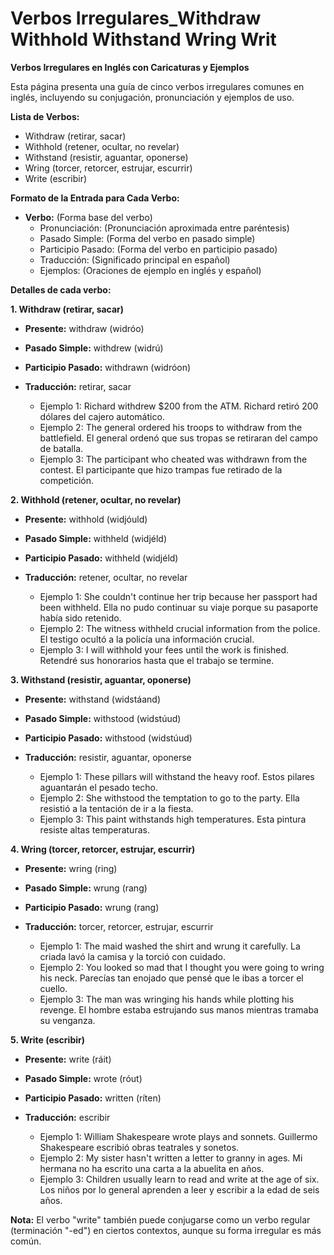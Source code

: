 # Verbos Irregulares_Withdraw Withhold Withstand Wring Writ



**Verbos Irregulares en Inglés con Caricaturas y Ejemplos**

Esta página presenta una guía de cinco verbos irregulares comunes en inglés, incluyendo su conjugación, pronunciación y ejemplos de uso.

**Lista de Verbos:**

*   Withdraw (retirar, sacar)
*   Withhold (retener, ocultar, no revelar)
*   Withstand (resistir, aguantar, oponerse)
*   Wring (torcer, retorcer, estrujar, escurrir)
*   Write (escribir)

**Formato de la Entrada para Cada Verbo:**

*   **Verbo:** (Forma base del verbo)
    *   Pronunciación: (Pronunciación aproximada entre paréntesis)
    *   Pasado Simple: (Forma del verbo en pasado simple)
    *   Participio Pasado: (Forma del verbo en participio pasado)
    *   Traducción: (Significado principal en español)
    *   Ejemplos: (Oraciones de ejemplo en inglés y español)

**Detalles de cada verbo:**

**1. Withdraw (retirar, sacar)**

*   **Presente:** withdraw (widróo)
*   **Pasado Simple:** withdrew (widrú)
*   **Participio Pasado:** withdrawn (widróon)
*   **Traducción:** retirar, sacar

    *   Ejemplo 1: Richard withdrew $200 from the ATM.   Richard retiró 200 dólares del cajero automático.
    *   Ejemplo 2: The general ordered his troops to withdraw from the battlefield.   El general ordenó que sus tropas se retiraran del campo de batalla.
    *   Ejemplo 3: The participant who cheated was withdrawn from the contest.   El participante que hizo trampas fue retirado de la competición.

**2. Withhold (retener, ocultar, no revelar)**

*   **Presente:** withhold (widjóuld)
*   **Pasado Simple:** withheld (widjéld)
*   **Participio Pasado:** withheld (widjéld)
*   **Traducción:** retener, ocultar, no revelar

    *   Ejemplo 1: She couldn't continue her trip because her passport had been withheld.   Ella no pudo continuar su viaje porque su pasaporte había sido retenido.
    *   Ejemplo 2: The witness withheld crucial information from the police.   El testigo ocultó a la policía una información crucial.
    *   Ejemplo 3: I will withhold your fees until the work is finished.   Retendré sus honorarios hasta que el trabajo se termine.

**3. Withstand (resistir, aguantar, oponerse)**

*   **Presente:** withstand (widstáand)
*   **Pasado Simple:** withstood (widstúud)
*   **Participio Pasado:** withstood (widstúud)
*   **Traducción:** resistir, aguantar, oponerse

    *   Ejemplo 1: These pillars will withstand the heavy roof.   Estos pilares aguantarán el pesado techo.
    *   Ejemplo 2: She withstood the temptation to go to the party.   Ella resistió a la tentación de ir a la fiesta.
    *   Ejemplo 3: This paint withstands high temperatures.   Esta pintura resiste altas temperaturas.

**4. Wring (torcer, retorcer, estrujar, escurrir)**

*   **Presente:** wring (ring)
*   **Pasado Simple:** wrung (rang)
*   **Participio Pasado:** wrung (rang)
*   **Traducción:** torcer, retorcer, estrujar, escurrir

    *   Ejemplo 1: The maid washed the shirt and wrung it carefully.   La criada lavó la camisa y la torció con cuidado.
    *   Ejemplo 2: You looked so mad that I thought you were going to wring his neck.   Parecías tan enojado que pensé que le ibas a torcer el cuello.
    *   Ejemplo 3: The man was wringing his hands while plotting his revenge.   El hombre estaba estrujando sus manos mientras tramaba su venganza.

**5. Write (escribir)**

*   **Presente:** write (ráit)
*   **Pasado Simple:** wrote (róut)
*   **Participio Pasado:** written (ríten)
*   **Traducción:** escribir

    *   Ejemplo 1: William Shakespeare wrote plays and sonnets.   Guillermo Shakespeare escribió obras teatrales y sonetos.
    *   Ejemplo 2: My sister hasn't written a letter to granny in ages.   Mi hermana no ha escrito una carta a la abuelita en años.
    *   Ejemplo 3: Children usually learn to read and write at the age of six.   Los niños por lo general aprenden a leer y escribir a la edad de seis años.

**Nota:** El verbo "write" también puede conjugarse como un verbo regular (terminación "-ed") en ciertos contextos, aunque su forma irregular es más común.
